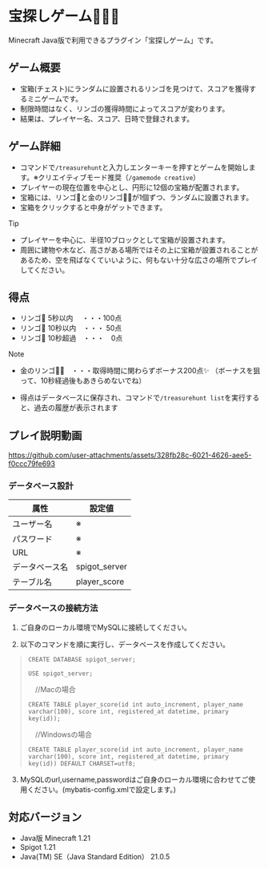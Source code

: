 # 宝探しゲーム🍎🍏✨
Minecraft Java版で利用できるプラグイン「宝探しゲーム」です。

## ゲーム概要
- 宝箱(チェスト)にランダムに設置されるリンゴを見つけて、スコアを獲得するミニゲームです。  
- 制限時間はなく、リンゴの獲得時間によってスコアが変わります。
- 結果は、プレイヤー名、スコア、日時で登録されます。

## ゲーム詳細
- コマンドで`/treasurehunt`と入力しエンターキーを押すとゲームを開始します。※クリエイティブモード推奨（`/gamemode creative`）
- プレイヤーの現在位置を中心とし、円形に12個の宝箱が配置されます。  
- 宝箱には、リンゴ🍎と金のリンゴ🍏✨が1個ずつ、ランダムに設置されます。
- 宝箱をクリックすると中身がゲットできます。
  
>[!TIP]
>- プレイヤーを中心に、半径10ブロックとして宝箱が設置されます。
>- 周囲に建物や木など、高さがある場所ではその上に宝箱が設置されることがあるため、空を飛ばなくていいように、何もない十分な広さの場所でプレイしてください。

## 得点 
- リンゴ🍎 5秒以内 　・・・100点 
- リンゴ🍎 10秒以内　・・・ 50点
- リンゴ🍎 10秒超過　・・・　0点
  
>[!NOTE]
>- 金のリンゴ🍏✨　・・・取得時間に関わらずボーナス200点✨ （ボーナスを狙って、10秒経過後もあきらめないでね）

- 得点はデータベースに保存され、コマンドで`/treasurehunt list`を実行すると、過去の履歴が表示されます
　　

## プレイ説明動画
https://github.com/user-attachments/assets/328fb28c-6021-4626-aee5-f0ccc79fe693





### データベース設計
|属性|設定値|
|----|----|
|ユーザー名|※|
|パスワード|※|
|URL|※|
|データベース名|spigot_server|
|テーブル名|player_score|
### データベースの接続方法

1. ご自身のローカル環境でMySQLに接続してください。

2. 以下のコマンドを順に実行し、データベースを作成してください。
>```
>CREATE DATABASE spigot_server;
>```
>```
>USE spigot_server;
>```
>　//Macの場合
>```
>CREATE TABLE player_score(id int auto_increment, player_name varchar(100), score int, registered_at datetime, primary key(id));
>```
>
>　//Windowsの場合
>```
>CREATE TABLE player_score(id int auto_increment, player_name varchar(100), score int, registered_at datetime, primary key(id)) DEFAULT CHARSET=utf8;
>```

3. MySQLのurl,username,passwordはご自身のローカル環境に合わせてご使用ください。(mybatis-config.xmlで設定します。)
   
 

## 対応バージョン
- Java版 Minecraft 1.21
- Spigot 1.21
- Java(TM) SE（Java Standard Edition） 21.0.5
